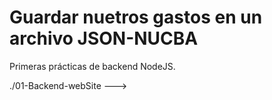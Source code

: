 # Guardar nuetros gastos en un archivo JSON-NUCBA
Primeras prácticas de backend NodeJS.

./01-Backend-webSite ---> 